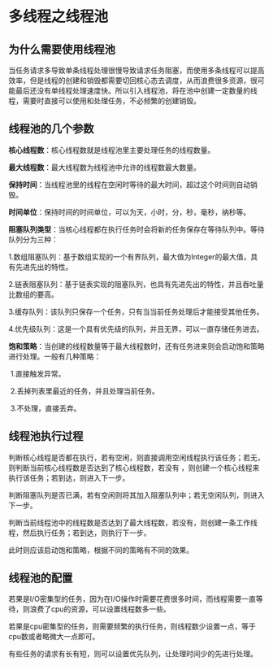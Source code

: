 # 多线程之线程池

## 为什么需要使用线程池

当任务请求多导致单条线程处理很慢导致请求任务阻塞，而使用多条线程可以提高效率，但是线程的创建和销毁都需要切回核心态去调度，从而浪费很多资源，很可能最后还没有单线程处理速度快。所以引入线程池，将在池中创建一定数量的线程，需要时直接可以使用和处理任务，不必频繁的创建销毁。

## 线程池的几个参数

**核心线程数**：核心线程数就是线程池里主要处理任务的线程数量。

**最大线程数**：最大线程数为线程池中允许的线程数最大数量。

**保持时间**：当线程池里的线程在空闲时等待的最大时间，超过这个时间则自动销毁。

**时间单位**：保持时间的时间单位，可以为天，小时，分，秒，毫秒，纳秒等。

**阻塞队列类型**：当核心线程都在执行任务时会将新的任务保存在等待队列中。等待队列分为三种：

   1.数组阻塞队列：基于数组实现的一个有界队列，最大值为Integer的最大值，具有先进先出的特性。

​    2.链表阻塞队列：基于链表实现的阻塞队列，也具有先进先出的特性，并且吞吐量比数组的要高。

​    3.缓存队列：该队列只保存一个任务，只有当当前任务处理后才能接受其他任务。  

​    4.优先级队列：这是一个具有优先级的队列，并且无界，可以一直存储任务进去。

**饱和策略**：当创建的线程数量等于最大线程数时，还有任务进来则会启动饱和策略进行处理。一般有几种策略：

​    1.直接触发异常。

​     2.丢掉列表里最近的任务，并且处理当前任务。

​     3.不处理，直接丢弃。

## 线程池执行过程

判断核心线程是否都在执行，若有空闲，则直接调用空闲线程执行该任务；若无，则判断当前核心线程数是否达到了核心线程数，若没有 ，则创建一个核心线程来执行该任务；若到达，则进入下一步。

判断阻塞队列是否已满，若有空闲则将其加入阻塞队列中；若无空闲队列，则进入下一步。

判断当前线程池中的线程数是否达到了最大线程数，若没有，则创建一条工作线程，然后执行任务；若到达，则执行下一步。

此时则应该启动饱和策略，根据不同的策略有不同的效果。

## 线程池的配置

若果是I/O密集型的任务，因为在I/O操作时需要花费很多时间，而线程需要一直等待，则浪费了cpu的资源，可以设置线程数多一些。

若果是cpu密集型的任务，则需要频繁的执行任务，则线程数少设置一点，等于cpu数或者略微大一点即可。

有些任务的请求有长有短，则可以设置优先队列，让处理时间少的先进行处理。